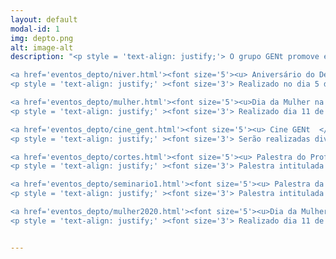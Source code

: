 ```yaml
---
layout: default
modal-id: 1
img: depto.png
alt: image-alt
description: "<p style = 'text-align: justify;'> O grupo GENt promove eventos no Departamento de Genética da ESALQ a fim de integrar os pesquisadores da diversas áreas contidas no departamento. Queremos unir os pesquisadores tanto para comemorar datas importantes quanto para enriquecer discussões científicas. Acesse os links abaixo para saber mais de cada um eventos já promovidos. </p>	

<a href='eventos_depto/niver.html'><font size='5'><u> Aniversário do Departamento de Genética </u></font></a> 
<p style = 'text-align: justify;' ><font size='3'> Realizado no dia 5 de dezembro de 2018. </font> </p> 

<a href='eventos_depto/mulher.html'><font size='5'><u>Dia da Mulher na Ciência </u></font></a> 
<p style = 'text-align: justify;' ><font size='3'> Realizado dia 11 de fevereiro de 2019 </font> </p> 

<a href='eventos_depto/cine_gent.html'><font size='5'><u> Cine GENt  </u></font></a> 
<p style = 'text-align: justify;' ><font size='3'> Serão realizadas diversas sessões, acesse o link para saber a programação. </font> </p> 

<a href='eventos_depto/cortes.html'><font size='5'><u> Palestra do Professor Valdemar Sguissardi </u></font></a> 
<p style = 'text-align: justify;' ><font size='3'> Palestra intitulada 'Do Future-se a um provável desastroso futuro para a universidade pública e a ciência nacional', acesse o link para saber mais. </font> </p>

<a href='eventos_depto/seminario1.html'><font size='5'><u> Palestra da Professora Taícia Fill </u></font></a> 
<p style = 'text-align: justify;' ><font size='3'> Palestra intitulada 'Uma visão da química de produtos naturais nas interações biológicas em citros', acesse o link para saber mais. </font> </p>

<a href='eventos_depto/mulher2020.html'><font size='5'><u>Dia da Mulher na Ciência </u></font></a> 
<p style = 'text-align: justify;' ><font size='3'> Realizado dia 11 de fevereiro de 2020 </font> </p>"


---
```

